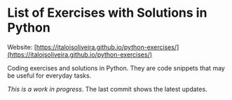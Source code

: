 # List of Exercises with Solutions in Python

Website: [https://italojsoliveira.github.io/python-exercises/](https://italojsoliveira.github.io/python-exercises/)

Coding exercises and solutions in Python. They are code snippets that may be useful for everyday tasks.

_This is a work in progress_. The last commit shows the latest updates.

